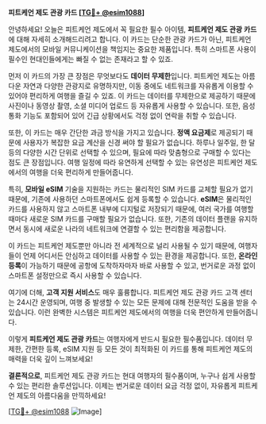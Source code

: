 **피트케언 제도 관광 카드 [[TG💪+ @esim1088](https://t.me/s/esim1088)]**

안녕하세요! 오늘은 피트케언 제도에서 꼭 필요한 필수 아이템, **피트케언 제도 관광 카드**에 대해 자세히 소개해드리려고 합니다. 이 카드는 단순한 관광 카드가 아닌, 피트케언 제도에서의 모바일 커뮤니케이션을 책임지는 중요한 제품입니다. 특히 스마트폰 사용이 필수인 현대인들에게는 빠질 수 없는 존재라고 할 수 있죠.

먼저 이 카드의 가장 큰 장점은 무엇보다도 **데이터 무제한**입니다. 피트케언 제도는 아름다운 자연과 다양한 관광지로 유명하지만, 이동 중에도 네트워크를 자유롭게 이용할 수 있어야 편리하게 여행을 즐길 수 있죠. 이 카드는 데이터를 무제한으로 제공하기 때문에 사진이나 동영상 촬영, 소셜 미디어 업로드 등 자유롭게 사용할 수 있습니다. 또한, 음성 통화 기능도 포함되어 있어 긴급 상황에서도 걱정 없이 연락을 취할 수 있습니다.

또한, 이 카드는 매우 간단한 과금 방식을 가지고 있습니다. **정액 요금제**로 제공되기 때문에 사용자가 복잡한 요금 계산을 신경 써야 할 필요가 없습니다. 하루나 일주일, 한 달 등의 다양한 시간 단위로 선택할 수 있으며, 필요에 따라 맞춤형으로 구매할 수 있다는 점도 큰 장점입니다. 여행 일정에 따라 유연하게 선택할 수 있는 유연성은 피트케언 제도에서의 여행을 더욱 편리하게 만들어줍니다.

특히, **모바일 eSIM** 기술을 지원하는 카드는 물리적인 SIM 카드를 교체할 필요가 없기 때문에, 기존에 사용하던 스마트폰에서도 쉽게 등록할 수 있습니다. **eSIM**은 물리적인 카드를 사용하지 않고 스마트폰 내부에 디지털로 저장되기 때문에, 여러 국가를 여행할 때마다 새로운 SIM 카드를 구매할 필요가 없습니다. 또한, 기존의 데이터 플랜을 유지하면서 동시에 새로운 나라의 네트워크에 연결할 수 있는 편리함을 제공합니다.

이 카드는 피트케언 제도뿐만 아니라 전 세계적으로 널리 사용될 수 있기 때문에, 여행자들이 언제 어디서든 안심하고 데이터를 사용할 수 있는 환경을 제공합니다. 또한, **온라인 등록**이 가능하기 때문에 공항에 도착하자마자 바로 사용할 수 있고, 번거로운 과정 없이 스마트폰 설정만으로 즉시 사용할 수 있습니다.

여기에 더해, **고객 지원 서비스**도 매우 훌륭합니다. 피트케언 제도 관광 카드 고객 센터는 24시간 운영되며, 여행 중 발생할 수 있는 모든 문제에 대해 전문적인 도움을 받을 수 있습니다. 이런 완벽한 시스템은 피트케언 제도에서의 여행을 더욱 편안하게 만들어줍니다.

이렇게 **피트케언 제도 관광 카드**는 여행자에게 반드시 필요한 필수품입니다. 데이터 무제한, 간편한 등록, eSIM 지원 등 모든 것이 최적화된 이 카드를 통해 피트케언 제도의 매력을 더욱 깊이 느껴보세요!

**결론적으로**, 피트케언 제도 관광 카드는 현대 여행자의 필수품이며, 누구나 쉽게 사용할 수 있는 편리한 솔루션입니다. 이제는 번거로운 데이터 요금 걱정 없이, 자유롭게 피트케언 제도의 아름다움을 만끽하세요!

[[TG💪+ @esim1088](https://t.me/s/esim1088) ![Image](https://i.postimg.cc/Y0z9fWf4/image.png)]
